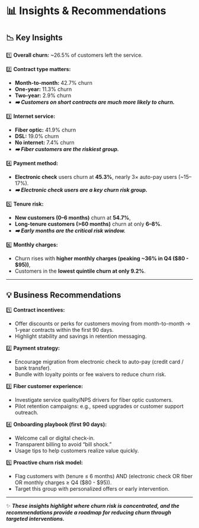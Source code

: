# 📊 Insights & Recommendations

## 📉 Key Insights
1️⃣ **Overall churn:** ~26.5% of customers left the service.

2️⃣ **Contract type matters:**
  - **Month-to-month:** 42.7% churn
  - **One-year:** 11.3% churn
  - **Two-year:** 2.9% churn
  - _**➡️ Customers on short contracts are much more likely to churn.**_

3️⃣ **Internet service:**

  - **Fiber optic:** 41.9% churn
  - **DSL:** 19.0% churn
  - **No internet:** 7.4% churn
  - _**➡️ Fiber customers are the riskiest group.**_

4️⃣ **Payment method:**

  - **Electronic check** users churn at **45.3%**, nearly 3× auto-pay users (~15–17%).
  - _**➡️ Electronic check users are a key churn risk group.**_

5️⃣ **Tenure risk:**

  - **New customers (0–6 months)** churn at **54.7%**,
  - **Long-tenure customers (>60 months)** churn at only **6–8%**.
  - _**➡️ Early months are the critical risk window.**_

6️⃣ **Monthly charges:**

  - Churn rises with **higher monthly charges (peaking ~36% in Q4 ($80 - $95))**,
  - Customers in the **lowest quintile churn at only 9.2%**.
---

## 💡 Business Recommendations

1️⃣ **Contract incentives:**

  - Offer discounts or perks for customers moving from month-to-month → 1-year contracts within the first 90 days.
  - Highlight stability and savings in retention messaging.

2️⃣ **Payment strategy:**

  - Encourage migration from electronic check to auto-pay (credit card / bank transfer).
  - Bundle with loyalty points or fee waivers to reduce churn risk.

3️⃣ **Fiber customer experience:**

  - Investigate service quality/NPS drivers for fiber optic customers.
  - Pilot retention campaigns: e.g., speed upgrades or customer support outreach.

4️⃣ **Onboarding playbook (first 90 days):**

  - Welcome call or digital check-in.
  - Transparent billing to avoid “bill shock.”
  - Usage tips to help customers realize value quickly.

5️⃣ **Proactive churn risk model:**

  - Flag customers with (tenure ≤ 6 months) AND (electronic check OR fiber OR monthly charges ≥ Q4 ($80 - $95)).
  - Target this group with personalized offers or early intervention.
---

✨ _**These insights highlight where churn risk is concentrated, and the recommendations provide a roadmap for reducing churn through targeted interventions.**_
